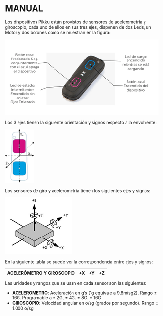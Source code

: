 # MANUAL
Los dispositivos Pikku están provistos de sensores de acelerometría y giroscopio, cada uno de ellos en sus tres ejes, disponen de dos Leds, un Motor y dos botones como se muestran en la figura:  

![](images/pikku1.png)


Los 3 ejes tienen la siguiente orientación y signos respecto a la envolvente:

![](images/pikku_ejes.png)


Los sensores de giro y acelerometría tienen los siguientes ejes y signos:

![](images/accelerometer_ejes.png)


En la siguiente tabla se puede ver la correspondencia entre ejes y signos:



| **ACELERÓMETRO Y GIROSCOPIO** | **+X** | **+Y** | **+Z** |
| ----------------------------- | ------ | ------ | ------ |



Las unidades y rangos que se usan en cada sensor son las siguientes:

- **ACELEROMETRO**: Aceleración en g’s (1g equivale a 9,8m/sg2). Rango ± 16G.
  Programable a ± 2G, ± 4G. ± 8G. ± 16G
- **GIROSCOPIO**: Velocidad angular en o/sg (grados por segundo). Rango ± 1.000 o/sg
